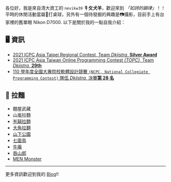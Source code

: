 各位好，我是來自清大資工的 `nevikw39` **牜攵犬羊**，歡迎來到 _「如詩的韻律」_！！平時的休閒活動當屬🏓打桌球，另外有一個待發掘的興趣是📷攝影，目前手上有台家裡的舊單眼 Nikon D7000. 以下是關於我的一點自我介紹：

## 🖥 資訊

- [2021 ICPC Asia Taipei Regional Contest, Team _Dkjistra_,  **Silver Award**](https://nevikw39.cf/posts/icpc_taipei_2021/)
- [2021 ICPC Asia Taiwan Online Programming Contest _(TOPC)_, Team _Dkjistra_,  **29th**](https:/nevikw39.cf//posts/topc_2021/)
- [110 學年度全國大專院校軟體設計競賽 `(NCPC, National Collegiate Programming Contest)` 隊伍 _Dkjistra_, 決賽**第 28 名**](https://nevikw39.cf/posts/ncpc_final_110/)

## 🍜 拉麵

- 麵屋武藏
- 山嵐拉麵
- [🈶️囍拉麵](https://nevikw39.cf/ramen/yoshi/)
- [大角拉麵](https://nevikw39.cf/ramen/dajiao/)
- [山下公園](https://nevikw39.cf/ramen/yamashita/)
- [七面鳥](https://nevikw39.cf/ramen/shichimenchou/)
- [牛庵](https://nevikw39.cf/ramen/moann/)
- [吞山郎](https://nevikw39.cf/ramen/tunshanlang/)
- [MEN Monster](/ramen/men_monster/)

---

更多資訊歡迎到我的 [Blog](https://nevikw39.cf/)!!
